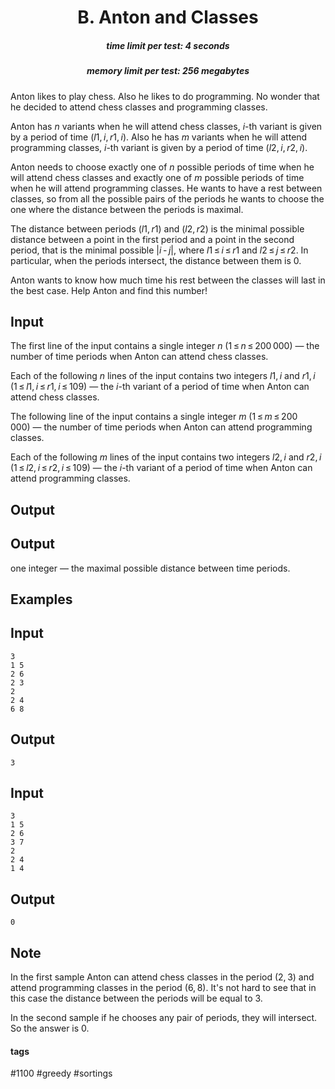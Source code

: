 <h1 style='text-align: center;'> B. Anton and Classes</h1>

<h5 style='text-align: center;'>time limit per test: 4 seconds</h5>
<h5 style='text-align: center;'>memory limit per test: 256 megabytes</h5>

Anton likes to play chess. Also he likes to do programming. No wonder that he decided to attend chess classes and programming classes.

Anton has *n* variants when he will attend chess classes, *i*-th variant is given by a period of time (*l*1, *i*, *r*1, *i*). Also he has *m* variants when he will attend programming classes, *i*-th variant is given by a period of time (*l*2, *i*, *r*2, *i*).

Anton needs to choose exactly one of *n* possible periods of time when he will attend chess classes and exactly one of *m* possible periods of time when he will attend programming classes. He wants to have a rest between classes, so from all the possible pairs of the periods he wants to choose the one where the distance between the periods is maximal.

The distance between periods (*l*1, *r*1) and (*l*2, *r*2) is the minimal possible distance between a point in the first period and a point in the second period, that is the minimal possible |*i* - *j*|, where *l*1 ≤ *i* ≤ *r*1 and *l*2 ≤ *j* ≤ *r*2. In particular, when the periods intersect, the distance between them is 0.

Anton wants to know how much time his rest between the classes will last in the best case. Help Anton and find this number!

## Input

The first line of the input contains a single integer *n* (1 ≤ *n* ≤ 200 000) — the number of time periods when Anton can attend chess classes.

Each of the following *n* lines of the input contains two integers *l*1, *i* and *r*1, *i* (1 ≤ *l*1, *i* ≤ *r*1, *i* ≤ 109) — the *i*-th variant of a period of time when Anton can attend chess classes.

The following line of the input contains a single integer *m* (1 ≤ *m* ≤ 200 000) — the number of time periods when Anton can attend programming classes.

Each of the following *m* lines of the input contains two integers *l*2, *i* and *r*2, *i* (1 ≤ *l*2, *i* ≤ *r*2, *i* ≤ 109) — the *i*-th variant of a period of time when Anton can attend programming classes.

## Output

## Output

 one integer — the maximal possible distance between time periods.

## Examples

## Input


```
3  
1 5  
2 6  
2 3  
2  
2 4  
6 8  

```
## Output


```
3  

```
## Input


```
3  
1 5  
2 6  
3 7  
2  
2 4  
1 4  

```
## Output


```
0  

```
## Note

In the first sample Anton can attend chess classes in the period (2, 3) and attend programming classes in the period (6, 8). It's not hard to see that in this case the distance between the periods will be equal to 3.

In the second sample if he chooses any pair of periods, they will intersect. So the answer is 0.



#### tags 

#1100 #greedy #sortings 